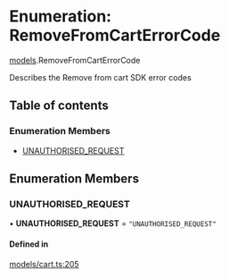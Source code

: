 # Enumeration: RemoveFromCartErrorCode

[models](../wiki/models).RemoveFromCartErrorCode

Describes the Remove from cart SDK error codes

## Table of contents

### Enumeration Members

- [UNAUTHORISED\_REQUEST](../wiki/models.RemoveFromCartErrorCode#unauthorised_request)

## Enumeration Members

### UNAUTHORISED\_REQUEST

• **UNAUTHORISED\_REQUEST** = ``"UNAUTHORISED_REQUEST"``

#### Defined in

[models/cart.ts:205](https://gitlab.com/baliganikhil/blackmirror-sdk/-/blob/349365c/src/models/cart.ts#L205)
